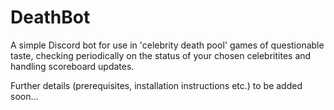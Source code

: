 # DeathBot
A simple Discord bot for use in 'celebrity death pool' games of questionable taste, checking periodically on the status of your chosen celebritites and handling scoreboard updates.

Further details (prerequisites, installation instructions etc.) to be added soon...